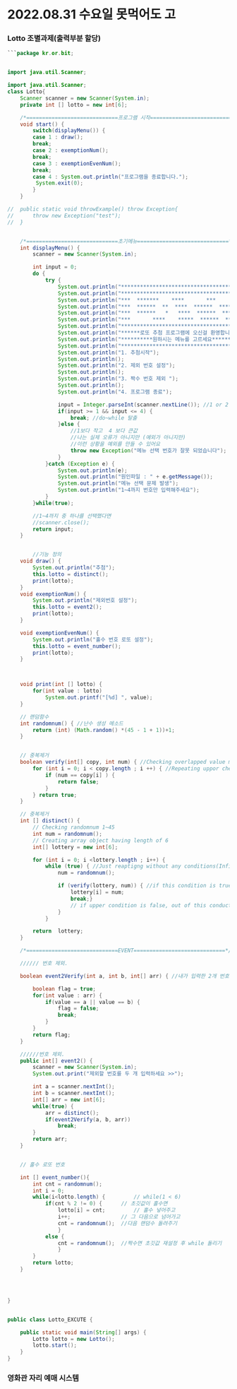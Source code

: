 # 2022.08.31 수요일 못먹어도 고

### Lotto 조별과제(출력부분 할당)

````java
```package kr.or.bit;


import java.util.Scanner;

import java.util.Scanner;
class Lotto{
	Scanner scanner = new Scanner(System.in);
	private int [] lotto = new int[6];

	/*=============================프로그램 시작=============================*/
	void start() {
		switch(displayMenu()) {
		case 1 : draw();
		break;
		case 2 : exemptionNum();
		break;
		case 3 : exemptionEvenNum();
		break;
		case 4 : System.out.println("프로그램을 종료합니다.");
		 System.exit(0);
		}
	}

//	public static void throwExample() throw Exception{
//		throw new Exception("test");
//	}


	/*=============================초기메뉴=============================*/
	int displayMenu() {
		scanner = new Scanner(System.in);

		int input = 0;
		do {
			try {
				System.out.println("**************************************");
				System.out.println("**************************************");
				System.out.println("***  *******    ****       ***       ***      ***");
				System.out.println("***  ******  **  ****  ******  ****  **  ***");
				System.out.println("***  ******   *   ****  ******  ****   *  ***");
				System.out.println("***       ****    *****  ******  *****    ****");
				System.out.println("**************************************");
				System.out.println("******로또 추첨 프로그램에 오신걸 환영합니다.******");
				System.out.println("**********원하시는 메뉴를 고르세요************");
				System.out.println("***************************************");
				System.out.println("1. 추첨시작");
				System.out.println();
				System.out.println("2. 제외 번호 설정");
				System.out.println();
				System.out.println("3. 짝수 번호 제외 ");
				System.out.println();
				System.out.println("4. 프로그램 종료");

				input = Integer.parseInt(scanner.nextLine()); //1 or 2 입력
				if(input >= 1 && input <= 4) {
					break; //do~while 탈출
				}else {
					//1보다 작고  4 보다 큰값
					//나는 실제 오류가 아니지만 (예외가 아니지만)
					//이런 상황을 예외를 만들 수 있어요
					throw new Exception("메뉴 선택 번호가 잘못 되었습니다");
				}
			}catch (Exception e) {
				System.out.println(e);
				System.out.println("원인파일 : " + e.getMessage());
				System.out.println("메뉴 선택 문제 발생");
				System.out.println("1~4까지 번호만 입력해주세요");
			}
		}while(true);

		//1~4까지 중 하나를 선택했다면
		//scanner.close();
		return input;
	}


		//기능 정의
	void draw() {
		System.out.println("추첨");
		this.lotto = distinct();
		print(lotto);
	}
	void exemptionNum() {
		System.out.println("제외번호 설정");
		this.lotto = event2();
		print(lotto);
	}

	void exemptionEvenNum() {
		System.out.println("홀수 번호 로또 설정");
		this.lotto = event_number();
		print(lotto);
	}



	void print(int [] lotto) {
		for(int value : lotto)
			System.out.printf("[%d] ", value);
	}

	// 랜덤함수
	int randomnum() { //난수 생성 메소드
		return (int) (Math.random() *(45 - 1 + 1))+1;
	}


	// 중복제거
	boolean verify(int[] copy, int num) { //Checking overlapped value method verify
		for (int i = 0; i < copy.length ; i ++) { //Repeating uppor checking until the 6 randomnumber is out
			if (num == copy[i] ) {
				return false;
			}
		} return true;
	}

	// 중복제거
	int [] distinct() {
		// Checking randomnum 1~45
		int num = randomnum();
		// Creating array object having length of 6
		int[] lottery = new int[6];

		for (int i = 0; i <lottery.length ; i++) {
			while (true) { //Just reaptigng without any conditions(Infinite loop)
				num = randomnum();

				if (verify(lottery, num)) { //if this condition is true, conducting code proceeds.
					lottery[i] = num;
					break;}
					// if upper condition is false, out of this conducting code is proceeded.
				}
			}

		return 	lottery;
	}

	/*=============================EVENT=============================*/

	////// 번호 제외.

	boolean event2Verify(int a, int b, int[] arr) { //내가 입력한 2개 번호는 추출하지 않는다

		boolean flag = true;
		for(int value : arr) {
			if(value == a || value == b) {
				flag = false;
				break;
			}
		}
		return flag;
	}

	//////번호 제외.
	public int[] event2() {
		scanner = new Scanner(System.in);
		System.out.print("제외할 번호를 두 개 입력하세요 >>");

		int a = scanner.nextInt();
		int b = scanner.nextInt();
		int[] arr = new int[6];
		while(true) {
			arr = distinct();
			if(event2Verify(a, b, arr))
				break;
		}
		return arr;
	}


	// 홀수 로또 번호

	int [] event_number(){
		int cnt = randomnum();
		int i = 0;
		while(i<lotto.length) {			// while(1 < 6)
			if(cnt % 2 != 0) {		// 초깃값이 홀수면
				lotto[i] = cnt;			// 홀수 넣어주고
				i++;				// 그 다음으로 넘어가고
				cnt = randomnum();	//다음 랜덤수 돌려주기
				}
			else {
				cnt = randomnum();	//짝수면 초깃값 재설정 후 while 돌리기
				}
		}
		return lotto;
	}




}


public class Lotto_EXCUTE {

	public static void main(String[] args) {
		Lotto lotto = new Lotto();
		lotto.start();
	}
}
````

### 영화관 자리 예매 시스템
